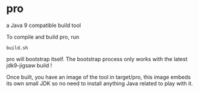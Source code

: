 # pro
a Java 9 compatible build tool

To compile and build pro, run 
```
build.sh
```
pro will bootstrap itself.
The bootstrap process only works with the latest jdk9-jigsaw build ! 


Once built, you have an image of the tool in target/pro,
this image embeds its own small JDK so no need to install anything Java related to play with it.
